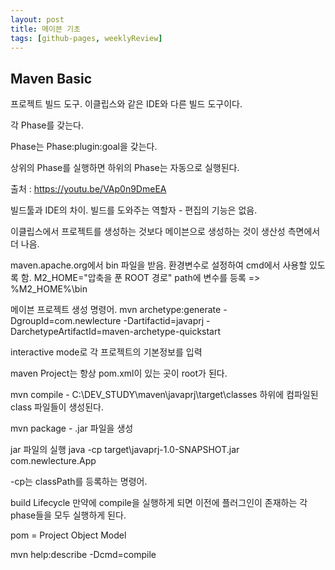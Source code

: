 ```yaml
---
layout: post
title: 메이븐 기초
tags: [github-pages, weeklyReview]
---
```

## Maven Basic

프로젝트 빌드 도구. 이클립스와 같은 IDE와 다른 빌드 도구이다.

각 Phase를 갖는다.

Phase는 Phase:plugin:goal을 갖는다.

상위의 Phase를 실행하면 하위의 Phase는 자동으로 실행된다.





출처 : https://youtu.be/VAp0n9DmeEA




빌드툴과 IDE의 차이.
빌드를 도와주는 역할자 - 편집의 기능은 없음.

이클립스에서 프로젝트를 생성하는 것보다
메이븐으로 생성하는 것이 생산성 측면에서 더 나음.


maven.apache.org에서 bin 파일을 받음.
환경변수로 설정하여 cmd에서 사용할 있도록 함.
M2_HOME="압축을 푼 ROOT 경로"
path에 변수를 등록 => %M2_HOME%\bin


메이븐 프로젝트 생성 명령어.
mvn archetype:generate -DgroupId=com.newlecture -Dartifactid=javaprj -DarchetypeArtifactId=maven-archetype-quickstart


interactive mode로 각 프로젝트의 기본정보를 입력

maven Project는 항상 pom.xml이 있는 곳이 root가 된다.

mvn compile - C:\DEV_STUDY\maven\javaprj\target\classes 하위에 컴파일된 class 파일들이 생성된다.

mvn package - .jar 파일을 생성

jar 파일의 실행
java -cp target\javaprj-1.0-SNAPSHOT.jar com.newlecture.App

-cp는 classPath를 등록하는 명령어.



build Lifecycle
만약에 compile을 실행하게 되면 이전에 플러그인이 존재하는 각 phase들을 모두 실행하게 된다.


pom = Project Object Model  

mvn help:describe -Dcmd=compile
